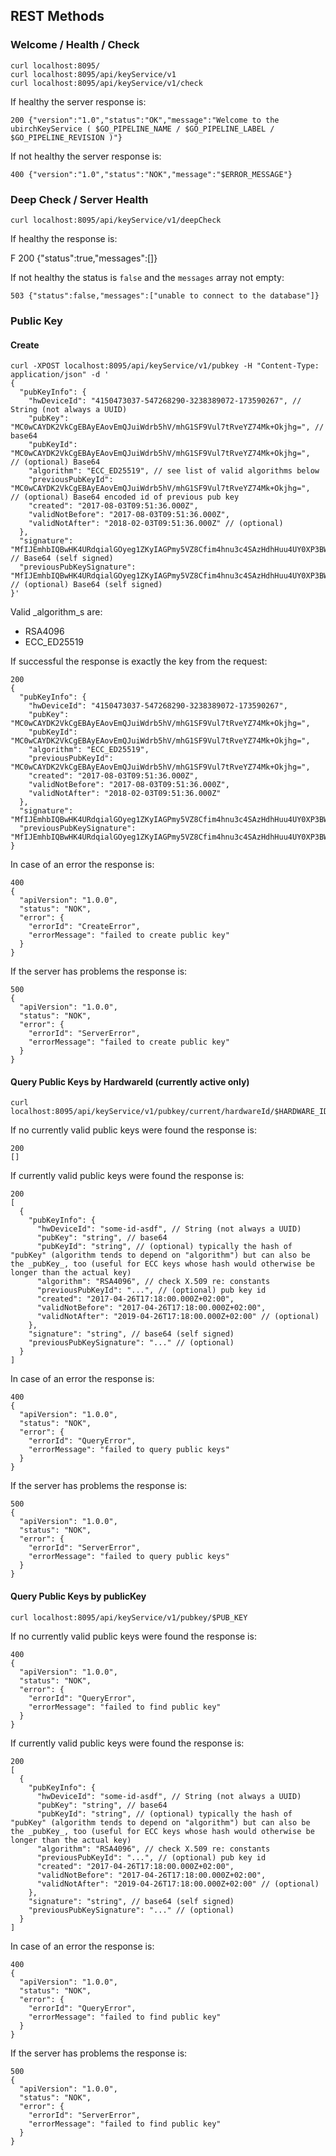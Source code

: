 ## REST Methods

### Welcome / Health / Check

    curl localhost:8095/
    curl localhost:8095/api/keyService/v1
    curl localhost:8095/api/keyService/v1/check

If healthy the server response is:

    200 {"version":"1.0","status":"OK","message":"Welcome to the ubirchKeyService ( $GO_PIPELINE_NAME / $GO_PIPELINE_LABEL / $GO_PIPELINE_REVISION )"}

If not healthy the server response is:

    400 {"version":"1.0","status":"NOK","message":"$ERROR_MESSAGE"}

### Deep Check / Server Health

    curl localhost:8095/api/keyService/v1/deepCheck

If healthy the response is:

  F  200 {"status":true,"messages":[]}

If not healthy the status is `false` and the `messages` array not empty:

    503 {"status":false,"messages":["unable to connect to the database"]}


### Public Key

#### Create

    curl -XPOST localhost:8095/api/keyService/v1/pubkey -H "Content-Type: application/json" -d '
    {
      "pubKeyInfo": {
        "hwDeviceId": "4150473037-547268290-3238389072-173590267", // String (not always a UUID)
        "pubKey": "MC0wCAYDK2VkCgEBAyEAovEmQJuiWdrb5hV/mhG1SF9Vul7tRveYZ74Mk+Okjhg=", // base64
        "pubKeyId": "MC0wCAYDK2VkCgEBAyEAovEmQJuiWdrb5hV/mhG1SF9Vul7tRveYZ74Mk+Okjhg=",  // (optional) Base64
        "algorithm": "ECC_ED25519", // see list of valid algorithms below
        "previousPubKeyId": "MC0wCAYDK2VkCgEBAyEAovEmQJuiWdrb5hV/mhG1SF9Vul7tRveYZ74Mk+Okjhg=",  // (optional) Base64 encoded id of previous pub key 
        "created": "2017-08-03T09:51:36.000Z",
        "validNotBefore": "2017-08-03T09:51:36.000Z",
        "validNotAfter": "2018-02-03T09:51:36.000Z" // (optional)
      },
      "signature": "MfIJEmhbIQBwHK4URdqialGOyeg1ZKyIAGPmy5VZ8Cfim4hnu3c4SAzHdhHuu4UY0XP3BWgPRVXmf8/mv8s3Dw==", // Base64 (self signed)
      "previousPubKeySignature": "MfIJEmhbIQBwHK4URdqialGOyeg1ZKyIAGPmy5VZ8Cfim4hnu3c4SAzHdhHuu4UY0XP3BWgPRVXmf8/mv8s3Dw==" // (optional) Base64 (self signed)
    }'

Valid _algorithm_s are:

* RSA4096
* ECC_ED25519

If successful the response is exactly the key from the request:

    200
    {
      "pubKeyInfo": {
        "hwDeviceId": "4150473037-547268290-3238389072-173590267",
        "pubKey": "MC0wCAYDK2VkCgEBAyEAovEmQJuiWdrb5hV/mhG1SF9Vul7tRveYZ74Mk+Okjhg=",
        "pubKeyId": "MC0wCAYDK2VkCgEBAyEAovEmQJuiWdrb5hV/mhG1SF9Vul7tRveYZ74Mk+Okjhg=",
        "algorithm": "ECC_ED25519",
        "previousPubKeyId": "MC0wCAYDK2VkCgEBAyEAovEmQJuiWdrb5hV/mhG1SF9Vul7tRveYZ74Mk+Okjhg=", 
        "created": "2017-08-03T09:51:36.000Z",
        "validNotBefore": "2017-08-03T09:51:36.000Z",
        "validNotAfter": "2018-02-03T09:51:36.000Z"
      },
      "signature": "MfIJEmhbIQBwHK4URdqialGOyeg1ZKyIAGPmy5VZ8Cfim4hnu3c4SAzHdhHuu4UY0XP3BWgPRVXmf8/mv8s3Dw==",
      "previousPubKeySignature": "MfIJEmhbIQBwHK4URdqialGOyeg1ZKyIAGPmy5VZ8Cfim4hnu3c4SAzHdhHuu4UY0XP3BWgPRVXmf8/mv8s3Dw=="
    }

In case of an error the response is:

    400
    {
      "apiVersion": "1.0.0",
      "status": "NOK",
      "error": {
        "errorId": "CreateError",
        "errorMessage": "failed to create public key"
      }
    }

If the server has problems the response is:

    500
    {
      "apiVersion": "1.0.0",
      "status": "NOK",
      "error": {
        "errorId": "ServerError",
        "errorMessage": "failed to create public key"
      }
    }

#### Query Public Keys by HardwareId (currently active only)

    curl localhost:8095/api/keyService/v1/pubkey/current/hardwareId/$HARDWARE_ID

If no currently valid public keys were found the response is:

    200
    []

If currently valid public keys were found the response is:

    200
    [
      {
        "pubKeyInfo": {
          "hwDeviceId": "some-id-asdf", // String (not always a UUID)
          "pubKey": "string", // base64
          "pubKeyId": "string", // (optional) typically the hash of "pubKey" (algorithm tends to depend on "algorithm") but can also be the _pubKey_, too (useful for ECC keys whose hash would otherwise be longer than the actual key)
          "algorithm": "RSA4096", // check X.509 re: constants
          "previousPubKeyId": "...", // (optional) pub key id
          "created": "2017-04-26T17:18:00.000Z+02:00",
          "validNotBefore": "2017-04-26T17:18:00.000Z+02:00",
          "validNotAfter": "2019-04-26T17:18:00.000Z+02:00" // (optional)
        },
        "signature": "string", // base64 (self signed)
        "previousPubKeySignature": "..." // (optional)
      }
    ]

In case of an error the response is:

    400
    {
      "apiVersion": "1.0.0",
      "status": "NOK",
      "error": {
        "errorId": "QueryError",
        "errorMessage": "failed to query public keys"
      }
    }

If the server has problems the response is:

    500
    {
      "apiVersion": "1.0.0",
      "status": "NOK",
      "error": {
        "errorId": "ServerError",
        "errorMessage": "failed to query public keys"
      }
    }

#### Query Public Keys by publicKey

    curl localhost:8095/api/keyService/v1/pubkey/$PUB_KEY

If no currently valid public keys were found the response is:

    400
    {
      "apiVersion": "1.0.0",
      "status": "NOK",
      "error": {
        "errorId": "QueryError",
        "errorMessage": "failed to find public key"
      }
    }

If currently valid public keys were found the response is:

    200
    [
      {
        "pubKeyInfo": {
          "hwDeviceId": "some-id-asdf", // String (not always a UUID)
          "pubKey": "string", // base64
          "pubKeyId": "string", // (optional) typically the hash of "pubKey" (algorithm tends to depend on "algorithm") but can also be the _pubKey_, too (useful for ECC keys whose hash would otherwise be longer than the actual key)
          "algorithm": "RSA4096", // check X.509 re: constants
          "previousPubKeyId": "...", // (optional) pub key id
          "created": "2017-04-26T17:18:00.000Z+02:00",
          "validNotBefore": "2017-04-26T17:18:00.000Z+02:00",
          "validNotAfter": "2019-04-26T17:18:00.000Z+02:00" // (optional)
        },
        "signature": "string", // base64 (self signed)
        "previousPubKeySignature": "..." // (optional)
      }
    ]

In case of an error the response is:

    400
    {
      "apiVersion": "1.0.0",
      "status": "NOK",
      "error": {
        "errorId": "QueryError",
        "errorMessage": "failed to find public key"
      }
    }

If the server has problems the response is:

    500
    {
      "apiVersion": "1.0.0",
      "status": "NOK",
      "error": {
        "errorId": "ServerError",
        "errorMessage": "failed to find public key"
      }
    }
